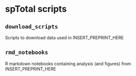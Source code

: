 # spTotal scripts

## `download_scripts`
Scripts to download data used in INSERT_PREPRINT_HERE

## `rmd_notebooks`
R markdown notebooks containing analysis (and figures) from INSERT_PREPRINT_HERE
